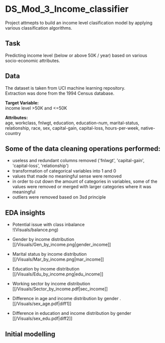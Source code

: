 # DS_Mod_3_Income_classifier
Project attmepts to build an income level clasification model by applying various classification algorithms.  

## Task
Predicting income level (below or above 50K / year) based on various socio-economic attributes.  

## Data
The dataset is taken from UCI machine learning repository.  
Extraction was done from the 1994 Census database.  

**Target Variable:**  
income level >50K and <=50K

**Attributes:**  
age, workclass, fnlwgt, education, education-num, marital-status, relationship, race, sex, capital-gain, capital-loss, hours-per-week, native-country

## Some of the data cleaning operations performed:
* useless and redundant columns removed ('fnlwgt', 'capital-gain', 'capital-loss', 'relationship')
* transformation of categorical variables into 1 and 0
* values that made no meaningful sense were removed
* in order to cut down the amount of categories in variables, some of the values were removed or merged with larger categories where it was meaningful 
* outliers were removed based on 3sd principle

## EDA insights
* Potential issue with class inbalance  
!(Visuals/balance.png)

* Gender by income distribution
[[/Visuals/Gen_by_income.png|gender_income]]  

* Marital status by income distribution
[[/Visuals/Mar_by_income.png|mar_income]]  

* Education by income distribution
[[/Visuals/Edu_by_income.png|edu_income]]  

* Working sector by income distribution
[[/Visuals/Sector_by_income.pdf|sec_income]]  

* Difference in age and income distribution by gender . 
[[/Visuals/sex_age.pdf|diff1]]  

* Difference in education and income distribution by gender  
[[/Visuals/sex_edu.pdf|diff2]]  

## Initial modelling  


